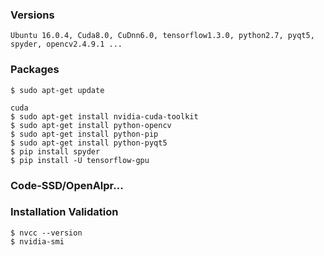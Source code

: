 ### Versions
    Ubuntu 16.0.4, Cuda8.0, CuDnn6.0, tensorflow1.3.0, python2.7, pyqt5, spyder, opencv2.4.9.1 ...
### Packages
    $ sudo apt-get update
    
    cuda
    $ sudo apt-get install nvidia-cuda-toolkit
    $ sudo apt-get install python-opencv
    $ sudo apt-get install python-pip
    $ sudo apt-get install python-pyqt5
    $ pip install spyder
    $ pip install -U tensorflow-gpu
    
### Code-SSD/OpenAlpr...

### Installation Validation
    $ nvcc --version
    $ nvidia-smi


